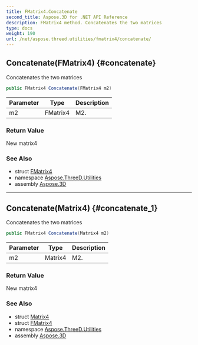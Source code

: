 ```yaml
---
title: FMatrix4.Concatenate
second_title: Aspose.3D for .NET API Reference
description: FMatrix4 method. Concatenates the two matrices
type: docs
weight: 190
url: /net/aspose.threed.utilities/fmatrix4/concatenate/
---
```

## Concatenate(FMatrix4) {#concatenate}

Concatenates the two matrices

```csharp
public FMatrix4 Concatenate(FMatrix4 m2)
```

| Parameter | Type | Description |
| --- | --- | --- |
| m2 | FMatrix4 | M2. |

### Return Value

New matrix4

### See Also

* struct [FMatrix4](../)
* namespace [Aspose.ThreeD.Utilities](../../fmatrix4/)
* assembly [Aspose.3D](../../../)

---

## Concatenate(Matrix4) {#concatenate_1}

Concatenates the two matrices

```csharp
public FMatrix4 Concatenate(Matrix4 m2)
```

| Parameter | Type | Description |
| --- | --- | --- |
| m2 | Matrix4 | M2. |

### Return Value

New matrix4

### See Also

* struct [Matrix4](../../matrix4/)
* struct [FMatrix4](../)
* namespace [Aspose.ThreeD.Utilities](../../fmatrix4/)
* assembly [Aspose.3D](../../../)



